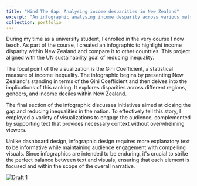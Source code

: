 ```yaml
---
title: "Mind The Gap: Analysing income desparities in New Zealand"
excerpt: "An infographic analysing income desparity across various metrics<br/><img src='/images/Mindthegap.png'>"
collection: portfolio
---
```


During my time as a university student, I enrolled in the very course I now teach. As part of the course, I created an infographic to highlight income disparity within New Zealand and compare it to other countries. This project aligned with the UN sustainability goal of reducing inequality.

The focal point of the visualization is the Gini Coefficient, a statistical measure of income inequality. The infographic begins by presenting New Zealand's standing in terms of the Gini Coefficient and then delves into the implications of this ranking. It explores disparities across different regions, genders, and income deciles within New Zealand.

The final section of the infographic discusses initiatives aimed at closing the gap and reducing inequalities in the nation. To effectively tell this story, I employed a variety of visualizations to engage the audience, complemented by supporting text that provides necessary context without overwhelming viewers.

Unlike dashboard design, infographic design requires more explanatory text to be informative while maintaining audience engagement with compelling visuals. Since infographics are intended to be enduring, it's crucial to strike the perfect balance between text and visuals, ensuring that each element is focused and within the scope of the overall narrative.   
 
<div class='tableauPlaceholder' id='viz1720162020395' style='position: relative'>
    <noscript>
        <a href='#'>
            <img alt='Draft 1 ' src='https://public.tableau.com/static/images/Gr/Group_22INFOGRAPHICFinal_0/Draft1/1_rss.png' style='border: none' />
        </a>
    </noscript>
    <object class='tableauViz'  style='display:none;'>
        <param name='host_url' value='https%3A%2F%2Fpublic.tableau.com%2F' /> 
        <param name='embed_code_version' value='3' /> 
        <param name='site_root' value='' />
        <param name='name' value='Group_22INFOGRAPHICFinal_0/Draft1' />
        <param name='tabs' value='no' />
        <param name='toolbar' value='yes' />
        <param name='static_image' value='https://public.tableau.com/static/images/Gr/Group_22INFOGRAPHICFinal_0/Draft1/1.png' /> 
        <param name='animate_transition' value='yes' />
        <param name='display_static_image' value='yes' />
        <param name='display_spinner' value='yes' />
        <param name='display_overlay' value='yes' />
        <param name='display_count' value='yes' />
        <param name='language' value='en-US' />
    </object>
</div>                
<script type='text/javascript'>
    var divElement = document.getElementById('viz1720162020395');
    var vizElement = divElement.getElementsByTagName('object')[0];
    vizElement.style.width='1000px';vizElement.style.height='2527px';
    var scriptElement = document.createElement('script');
    scriptElement.src = 'https://public.tableau.com/javascripts/api/viz_v1.js';
    vizElement.parentNode.insertBefore(scriptElement, vizElement);
</script>